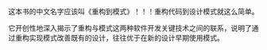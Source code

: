 这本书的中文名字应该叫《重构到模式》！！！重构代码到设计模式就这么简单。

它开创性地深入揭示了重构与模式这两种软件开发关键技术之间的联系，说明了通过重构实现模式改善既有的设计，往往优于在新的设计早期使用模式。